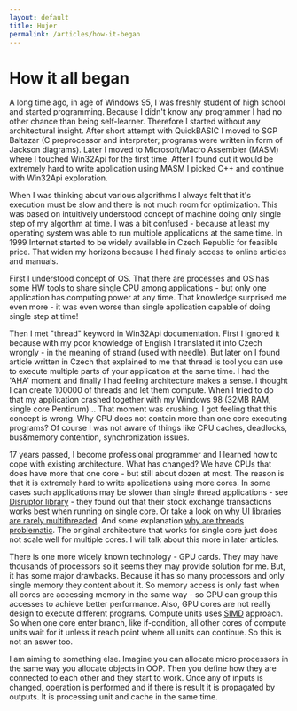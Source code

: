 ```yaml
---
layout: default
title: Hujer
permalink: /articles/how-it-began
---
```


How it all began
================

A long time ago, in age of Windows 95, I was freshly student of high school and started programming. Because I didn't know any programmer I had no other chance than being self-learner. Therefore I started without any architectural insight. After short attempt with QuickBASIC I moved to SGP Baltazar (C preprocessor and interpreter; programs were written in form of Jackson diagrams). Later I moved to Microsoft/Macro Assembler (MASM) where I touched Win32Api for the first time. After I found out it would be extremely hard to write application using MASM I picked C++ and continue with Win32Api exploration.

When I was thinking about various algorithms I always felt that it's execution must be slow and there is not much room for optimization. This was based on intuitively understood concept of machine doing only single step of my algorthm at time. I was a bit confused - because at least my operating system was able to run multiple applications at the same time. In 1999 Internet started to be widely available in Czech Republic for feasible price. That widen my horizons because I had finaly access to online articles and manuals.

First I understood concept of OS. That there are processes and OS has some HW tools to share single CPU among applications - but only one application has computing power at any time. That knowledge surprised me even more - it was even worse than single application capable of doing single step at time!

Then I met "thread" keyword in Win32Api documentation. First I ignored it because with my poor knowledge of English I translated it into Czech wrongly - in the meaning of strand (used with needle). But later on I found article written in Czech that explained to me that thread is tool you can use to execute multiple parts of your application at the same time. I had the 'AHA' moment and finally I had feeling architecture makes a sense. I thought I can create 100000 of threads and let them compute. When I tried to do that my application crashed together with my Windows 98 (32MB RAM, single core Pentinum)... That moment was crushing. I got feeling that this concept is wrong. Why CPU does not contain more than one core executing programs? Of course I was not aware of things like CPU caches, deadlocks, bus&memory contention, synchronization issues.

17 years passed, I become professional programmer and I learned how to cope with existing architecture. What has changed? We have CPUs that does have more that one core - but still about dozen at most. The reason is that it is extremely hard to write applications using more cores. In some cases such applications may be slower than single thread applications - see [Disruptor library](https://lmax-exchange.github.io/disruptor/) - they found out that their stock exchange transactions works best when running on single core. Or take a look on [why UI libraries are rarely multithreaded](http://tecnologia.revistacocktel.com/multithreaded-toolkits-a-failed-dream/). And some explanation [why are threads problematic](https://web.stanford.edu/~ouster/cgi-bin/papers/threads.pdf). The original architecture that works for single core just does not scale well for multiple cores. I will talk about this more in later articles.

There is one more widely known technology - GPU cards. They may have thousands of processors so it seems they may provide solution for me. But, it has some major drawbacks. Because it has so many processors and only single memory they content about it. So memory access is only fast when all cores are accessing memory in the same way - so GPU can group this accesses to achieve better performance. Also, GPU cores are not really design to execute different programs. Compute units uses [SIMD](https://en.wikipedia.org/wiki/SIMD) approach. So when one core enter branch, like if-condition, all other cores of compute units wait for it unless it reach point where all units can continue. So this is not an aswer too.

I am aiming to something else. Imagine you can allocate micro processors in the same way you allocate objects in OOP. Then you define how they are connected to each other and they start to work. Once any of inputs is changed, operation is performed and if there is result it is propagated by outputs. It is processing unit and cache in the same time.
